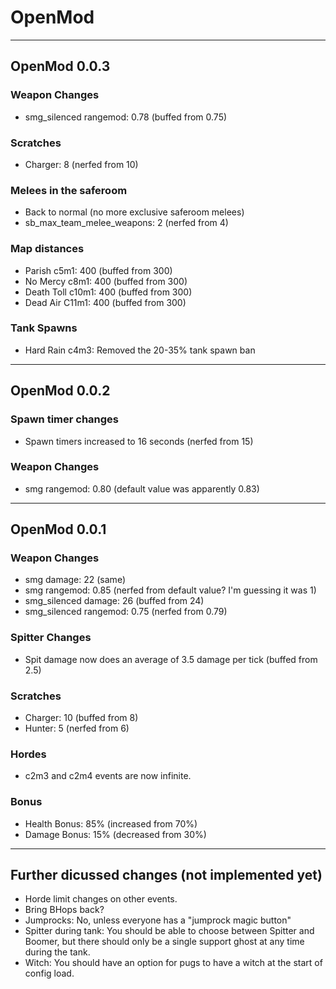 # OpenMod

---

## OpenMod 0.0.3

### Weapon Changes
- smg_silenced rangemod: 0.78 (buffed from 0.75)

### Scratches
- Charger: 8 (nerfed from 10)

### Melees in the saferoom
- Back to normal (no more exclusive saferoom melees)
- sb_max_team_melee_weapons: 2 (nerfed from 4)

### Map distances
- Parish c5m1: 400 (buffed from 300)
- No Mercy c8m1: 400 (buffed from 300) 
- Death Toll c10m1: 400 (buffed from 300)
- Dead Air C11m1: 400 (buffed from 300)

### Tank Spawns
- Hard Rain c4m3: Removed the 20-35% tank spawn ban

---

## OpenMod 0.0.2

### Spawn timer changes
- Spawn timers increased to 16 seconds (nerfed from 15)

### Weapon Changes
- smg rangemod: 0.80 (default value was apparently 0.83)

---

## OpenMod 0.0.1

### Weapon Changes
- smg damage: 22 (same)   
- smg rangemod: 0.85 (nerfed from default value? I'm guessing it was 1)   
- smg_silenced damage: 26 (buffed from 24)  
- smg_silenced rangemod: 0.75 (nerfed from 0.79)  

### Spitter Changes
- Spit damage now does an average of 3.5 damage per tick (buffed from 2.5)  

### Scratches
- Charger: 10 (buffed from 8)  
- Hunter: 5 (nerfed from 6)  

### Hordes
- c2m3 and c2m4 events are now infinite.  

### Bonus
- Health Bonus: 85% (increased from 70%)
- Damage Bonus: 15% (decreased from 30%)

---

## Further dicussed changes (not implemented yet)
- Horde limit changes on other events.
- Bring BHops back?
- Jumprocks: No, unless everyone has a "jumprock magic button"
- Spitter during tank: You should be able to choose between Spitter and Boomer, but there should
  only be a single support ghost at any time during the tank.
- Witch: You should have an option for pugs to have a witch at the start of config load.
